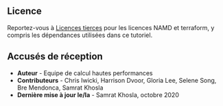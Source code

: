## Licence

Reportez-vous à [Licences tierces](https://github.com/oci-hpc/oci-hpc-runbook-namd/blob/master/Third_Party_Licenses) pour les licences NAMD et terraform, y compris les dépendances utilisées dans ce tutoriel.

## Accusés de réception

*   **Auteur** - Equipe de calcul hautes performances
*   **Contributeurs** - Chris Iwicki, Harrison Dvoor, Gloria Lee, Selene Song, Bre Mendonca, Samrat Khosla
*   **Dernière mise à jour le/la** - Samrat Khosla, octobre 2020